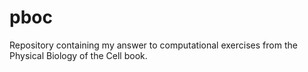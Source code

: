 # pboc
Repository containing my answer to computational exercises from the Physical Biology of the Cell book.
